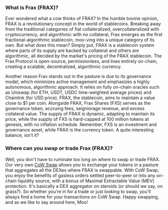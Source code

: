 <h3>What is Frax (FRAX)?</h3>
<p>Ever wondered what a cow thinks of FRAX? In the humble bovine opinion, FRAX is a revolutionary concept in the world of stablecoins. Breaking away from the traditional categories of fiat collateralized, overcollateralized with cryptocurrency, and algorithmic with no collateral, Frax emerges as the first fractional-algorithmic stablecoin, moo-ving into a unique category of its own. But what does this mean? Simply put, FRAX is a stablecoin system where parts of its supply are backed by collateral and others are algorithmic, all decided by the market's pricing of the FRAX stablecoin. The Frax Protocol is open-source, permissionless, and lives entirely on-chain, creating a scalable, decentralized, algorithmic currency.</p>

<p>Another reason Frax stands out in the pasture is due to its governance model, which minimizes active management and emphasizes a highly autonomous, algorithmic approach. It relies on fully on-chain oracles such as Uniswap (for ETH, USDT, USDC time-weighted average prices) and Chainlink (for USD price). FRAX, the stablecoin, aims to maintain a value close to $1 per coin. Alongside FRAX, Frax Shares (FXS) serves as the governance token, accruing fees, seigniorage revenue, and excess collateral value. The supply of FRAX is dynamic, adapting to maintain its price, while the supply of FXS is hard-capped at 100 million tokens at genesis, with no inflation schedule. Remember, FXS is an investment and governance asset, while FRAX is the currency token. A quite interesting balance, isn't it?</p>

<h3>Where can you swap or trade Frax (FRAX)?</h3>
<p>Well, you don't have to ruminate too long on where to swap or trade FRAX. Our very own <a href="https://swap.cow.fi/" rel="noopener" target="_blank">CoW Swap</a> allows you to exchange your tokens in a pasture that aggregates all the DEXes where FRAX is swappable. With CoW Swap, you enjoy the benefits of gasless orders settled peer-to-peer or into any on-chain liquidity source, with a bonus of Maximal Extractable Value (MEV) protection. It's basically a DEX aggregator on steroids (or should we say, on grass?). So whether you're in for a trade or just looking to swap, you'll always find a home for your transactions on CoW Swap. Happy swapping, and as we like to say around here, Moo!</p>
